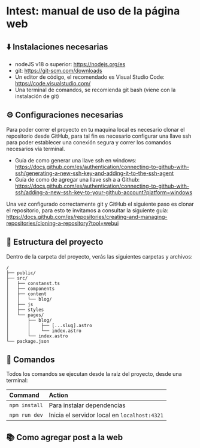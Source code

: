 # Intest: manual de uso de la página web

## ⬇️ Instalaciones necesarias

- nodeJS v18 o superior: https://nodejs.org/es
- git: https://git-scm.com/downloads
- Un editor de código, el recomendado es Visual Studio Code: https://code.visualstudio.com/
- Una terminal de comandos, se recomienda git bash (viene con la instalación de git)

## ⚙️ Configuraciones necesarias

Para poder correr el proyecto en tu maquina local es necesario clonar el repositorio desde GitHub, para tal fin es necesario configurar una llave ssh para poder establecer una conexión segura y correr los comandos necesarios vía terminal.

- Guía de como generar una llave ssh en windows: https://docs.github.com/es/authentication/connecting-to-github-with-ssh/generating-a-new-ssh-key-and-adding-it-to-the-ssh-agent
- Guía de como de agregar una llave ssh a a Github: https://docs.github.com/es/authentication/connecting-to-github-with-ssh/adding-a-new-ssh-key-to-your-github-account?platform=windows

Una vez configurado correctamente git y GitHub el siguiente paso es clonar el repositorio, para esto te invitamos a consultar la siguiente guía: https://docs.github.com/es/repositories/creating-and-managing-repositories/cloning-a-repository?tool=webui

## 🚀 Estructura del proyecto

Dentro de la carpeta del proyecto, verás las siguientes carpetas y archivos:

```
/
├── public/
├── src/
│   ├── constanst.ts
│   ├── components
│   ├── content
│   │   └── blog/
│   ├── js
│   ├── styles
│   └── pages/
│       ├── blog/
│       │    ├── [...slug].astro
│       │    └── index.astro
│       └── index.astro
└── package.json
```

## 🧞 Comandos

Todos los comandos se ejecutan desde la raíz del proyecto, desde una terminal:

| Command       | Action                                       |
| :------------ | :------------------------------------------- |
| `npm install` | Para instalar dependencias                   |
| `npm run dev` | Inicia el servidor local en `localhost:4321` |

## 📚 Como agregar post a la web
